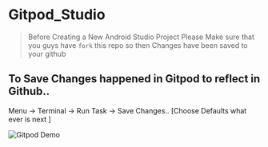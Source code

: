 # Gitpod_Studio

> Before Creating a New Android Studio Project Please Make sure that you guys have `fork` this repo so then Changes have been saved 
> to your github

## To Save Changes happened in Gitpod to reflect in Github..


Menu -> Terminal -> Run Task -> Save Changes.. [Choose Defaults what ever is next ]

![Gitpod Demo](https://i.imgur.com/338AuPA.png)

